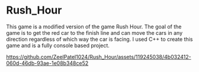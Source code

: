 # Rush_Hour

This game is a modified version of the game Rush Hour. The goal of the game is to get the red car to the finish line and can move the cars in any direction regardless of which way the car is facing. I used C++ to create this game and is a fully console based project.


https://github.com/ZeelPatel1024/Rush_Hour/assets/119245038/4b032412-060d-46db-93ae-1e08b348ce52


